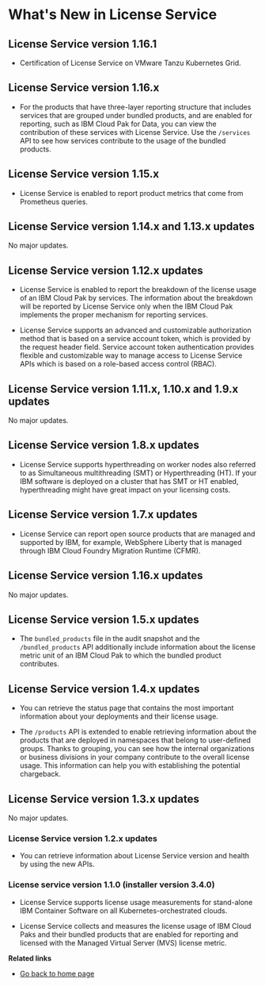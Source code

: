 
# What's New in License Service

## License Service version 1.16.1

- Certification of License Service on VMware Tanzu Kubernetes Grid.

## License Service version 1.16.x

- For the products that have three-layer reporting structure that includes services that are grouped under bundled products, and are enabled for reporting, such as IBM Cloud Pak for Data, you can view the contribution of these services with License Service. Use the `/services` API to see how services contribute to the usage of the bundled products.

## License Service version 1.15.x

- License Service is enabled to report product metrics that come from Prometheus queries.

## License Service version 1.14.x and 1.13.x updates

No major updates.

## License Service version 1.12.x updates

- License Service is enabled to report the breakdown of the license usage of an IBM Cloud Pak by services. The information about the breakdown will be reported by License Service only when the IBM Cloud Pak implements the proper mechanism for reporting services.

- License Service supports an advanced and customizable authorization method that is based on a service account token, which is provided by the request header field. Service account token authentication provides flexible and customizable way to manage access to License Service APIs which is based on a role-based access control (RBAC).

## License Service version 1.11.x, 1.10.x and 1.9.x updates

No major updates.

## License Service version 1.8.x updates

- License Service supports hyperthreading on worker nodes also referred to as Simultaneous multithreading (SMT) or Hyperthreading (HT). If your IBM software is deployed on a cluster that has SMT or HT enabled, hyperthreading might have great impact on your licensing costs.

## License Service version 1.7.x updates

- License Service can report open source products that are  managed and supported by IBM, for example, WebSphere Liberty that is managed through IBM Cloud Foundry Migration Runtime (CFMR).

## License Service version 1.16.x updates

No major updates.

## License Service version 1.5.x updates

- The `bundled_products` file in the audit snapshot and the `/bundled_products` API additionally include information about the license metric unit of an IBM Cloud Pak to which the bundled product contributes.

## License Service version 1.4.x updates

- You can retrieve the status page that contains the most important information about your deployments and their license usage.

- The `/products` API is extended to enable retrieving information about the products that are deployed in namespaces that belong to user-defined groups. Thanks to grouping, you can see how the internal organizations or business divisions in your company contribute to the overall license usage. This information can help you with establishing the potential chargeback.

## License Service version 1.3.x updates

No major updates.

### License Service version 1.2.x updates

- You can retrieve information about License Service version and health by using the new APIs.

### License service version 1.1.0 (installer version 3.4.0)

- License Service supports license usage measurements for stand-alone IBM Container Software on all Kubernetes-orchestrated clouds.

- License Service collects and measures the license usage of IBM Cloud Paks and their bundled products that are enabled for reporting and licensed with the Managed Virtual Server (MVS) license metric.

<b>Related links</b>

- [Go back to home page](../License_Service_main.md#documentation)
